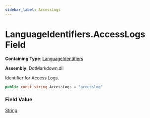 ```yaml
---
sidebar_label: AccessLogs
---
```


# LanguageIdentifiers\.AccessLogs Field

**Containing Type**: [LanguageIdentifiers](../index.md)

**Assembly**: DotMarkdown\.dll

  
Identifier for Access Logs\.

```csharp
public const string AccessLogs = "accesslog"
```

### Field Value

[String](https://docs.microsoft.com/en-us/dotnet/api/system.string)

